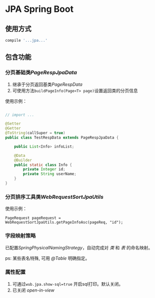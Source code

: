 JPA Spring Boot 
==========

## 使用方式

```groovy
compile '...jpa...'
```

## 包含功能

### 分页基础类*PageRespJpaData*

1. 继承于分页返回基类*PageRespData*
2. 可使用方法`buildPageInfo(Page<T> page)`设置返回类的分页信息

使用示例：

```java

// import ...

@Setter
@Getter
@ToString(callSuper = true)
public class TestRespData extends PageRespJpaData {

    public List<Info> infoList;

    @Data
    @Builder
    public static class Info {
        private Integer id;
        private String userName;
    }
}
```



### 分页排序工具类*WebRequestSortJpaUtils*

使用示例：

```
PageRequest pageRequest = WebRequestSortJpaUtils.getPageInfoAsc(pageReq, "id");
```

### 字段映射策略

已配置*SpringPhysicalNamingStrategy*，自动完成对 *类* 和 *表* 的命名映射。

ps: 某些表名特殊, 可用 *@Table* 明确指定。

### 属性配置

1. 可通过`wub.jpa.show-sql=true` 开启sql打印。默认关闭。
2. 已关闭 *open-in-view*
